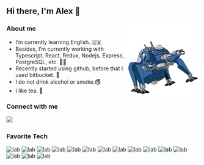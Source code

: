 ## Hi there, I'm Alex :wave:

<img src='./assets/tachikoma.gif' align='right' >

### About me

- I’m currently learning English. :uk:
- Besides, I’m currently working with Typescript, React, Redux, Nodejs, Express, PostgreSQL, etc. :technologist: 
- Recently started using github, before that I used bitbucket. :eyes:
- I do not drink alcohol or smoke.:no_smoking:
- I like tea. :tea:

### Connect with me
[<img height="24" style='margin-right: .5rem' src="https://cdn.jsdelivr.net/npm/simple-icons@v5/icons/gmail.svg" />](mailto:olishevsky.job@gmail.com)&nbsp;

### Favorite Tech
![lab](https://img.shields.io/badge/HTML-black?style=for-the-badge&logo=HTML5)
![lab](https://img.shields.io/badge/CSS-black?style=for-the-badge&logo=CSS3)
![lab](https://img.shields.io/badge/Sass-black?style=for-the-badge&logo=Sass)
![lab](https://img.shields.io/badge/JavaScript-black?style=for-the-badge&logo=javascript)
![lab](https://img.shields.io/badge/TypeScript-black?style=for-the-badge&logo=Typescript)
![lab](https://img.shields.io/badge/React-black?style=for-the-badge&logo=react)
![lab](https://img.shields.io/badge/Redux-black?style=for-the-badge&logo=redux)
![lab](https://img.shields.io/badge/Webpack-black?style=for-the-badge&logo=webpack)
![lab](https://img.shields.io/badge/Node.js-black?style=for-the-badge&logo=node.js)
![lab](https://img.shields.io/badge/Express-black?style=for-the-badge&logo=express)
![lab](https://img.shields.io/badge/Nest-black?style=for-the-badge&logo=nestjs)
![lab](https://img.shields.io/badge/PostgreSQL-black?style=for-the-badge&logo=PostgreSQL)
![lab](https://img.shields.io/badge/Docker-black?style=for-the-badge&logo=Docker)
![lab](https://img.shields.io/badge/Jest-black?style=for-the-badge&logo=Jest)
![lab](https://img.shields.io/badge/Ubuntu-black?style=for-the-badge&logo=Ubuntu)